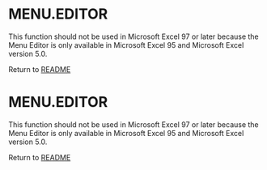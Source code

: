 # MENU.EDITOR

This function should not be used in Microsoft Excel 97 or later because
the Menu Editor is only available in Microsoft Excel 95 and Microsoft
Excel version 5.0.



Return to [README](README.md#M)

# MENU.EDITOR

This function should not be used in Microsoft Excel 97 or later because
the Menu Editor is only available in Microsoft Excel 95 and Microsoft
Excel version 5.0.



Return to [README](README.md#M)

